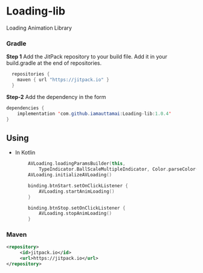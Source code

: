 # Loading-lib
Loading Animation Library

 ### Gradle
**Step 1** Add the JitPack repository to your build file. Add it in your build.gradle at the end of repositories.

```java
  repositories {
    maven { url "https://jitpack.io" }
  }
```

**Step-2** Add the dependency in the form

```java
dependencies {
    implementation 'com.github.iamauttamai:Loading-lib:1.0.4'
}
```

## Using

  -  In Kotlin
```kotlin
        AVLoading.loadingParamsBuilder(this,
            TypeIndicator.BallScaleMultipleIndicator, Color.parseColor("#FFFFFF"))
        AVLoading.initializeAVLoading()

        binding.btnStart.setOnClickListener {
            AVLoading.startAnimLoading()
        }

        binding.btnStop.setOnClickListener {
            AVLoading.stopAnimLoading()
        }
```
  

### Maven
```xml
<repository>
     <id>jitpack.io</id>
     <url>https://jitpack.io</url>
</repository>
```



